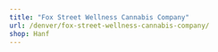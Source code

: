 ```yaml
---
title: "Fox Street Wellness Cannabis Company"
url: /denver/fox-street-wellness-cannabis-company/
shop: Hanf
---
```

